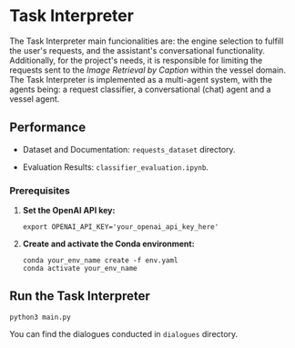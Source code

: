 # Task Interpreter

The Task Interpreter main funcionalities are: the engine selection to fulfill the user's requests, and the assistant's conversational functionality. Additionally, for the project's needs, it is responsible for limiting the requests sent to the *Image Retrieval by Caption* within the vessel domain.
The Task Interpreter is implemented as a multi-agent system, with the agents being: a request classifier, a conversational (chat) agent and a vessel agent.

## Performance
- Dataset and Documentation: `requests_dataset` directory.

- Evaluation Results: `classifier_evaluation.ipynb`.

### Prerequisites

1. **Set the OpenAI API key:**

   ```
   export OPENAI_API_KEY='your_openai_api_key_here'
   ```

3. **Create and activate the Conda environment:**

   ```
   conda your_env_name create -f env.yaml
   conda activate your_env_name
   ```

## Run the Task Interpreter

```
python3 main.py
```

You can find the dialogues conducted in `dialogues` directory.

